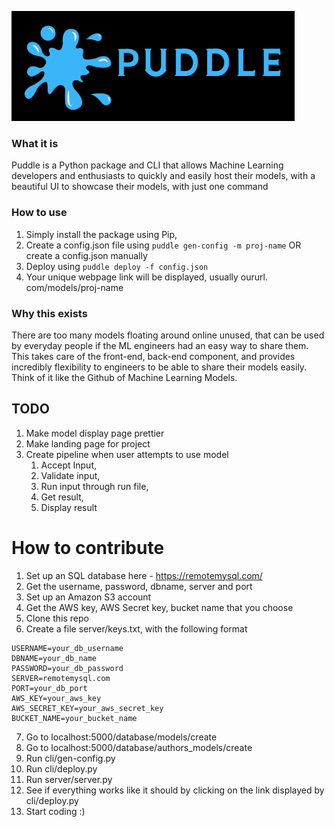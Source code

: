 ![alt text](puddle.png)

### What it is
Puddle is a Python package and CLI that allows Machine Learning developers and enthusiasts to quickly and easily host their models, with a beautiful UI to showcase their models, with just one command

### How to use
1. Simply install the package using Pip,
2. Create a config.json file using `puddle gen-config -m proj-name` OR create a config.json manually
3. Deploy using `puddle deploy -f config.json`
4. Your unique webpage link will be displayed, usually oururl. com/models/proj-name

### Why this exists
There are too many models floating around online unused, that can be used by everyday people if the ML engineers had an easy way to share them. This takes care of the front-end, back-end component, and provides incredibly flexibility to engineers to be able to share their models easily. Think of it like the Github of Machine Learning Models. 

## TODO
1. Make model display page prettier
2. Make landing page for project
3. Create pipeline when user attempts to use model
   1. Accept Input,
   2. Validate input,
   3. Run input through run file,
   4. Get result,
   5. Display result

# How to contribute
1. Set up an SQL database here - https://remotemysql.com/
2. Get the username, password, dbname, server and port
3. Set up an Amazon S3 account
4. Get the AWS key, AWS Secret key, bucket name that you choose
5. Clone this repo
6. Create a file server/keys.txt, with the following format
```
USERNAME=your_db_username
DBNAME=your_db_name
PASSWORD=your_db_password
SERVER=remotemysql.com
PORT=your_db_port
AWS_KEY=your_aws_key
AWS_SECRET_KEY=your_aws_secret_key
BUCKET_NAME=your_bucket_name
```
7. Go to localhost:5000/database/models/create
8. Go to localhost:5000/database/authors_models/create
9. Run cli/gen-config.py
10. Run cli/deploy.py
11. Run server/server.py
12. See if everything works like it should by clicking on the link displayed by cli/deploy.py
13. Start coding :)

